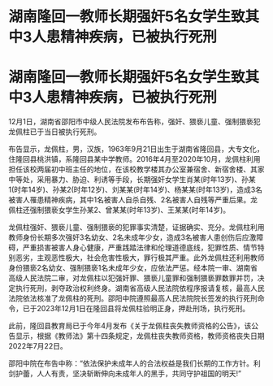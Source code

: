 # 湖南隆回一教师长期强奸5名女学生致其中3人患精神疾病，已被执行死刑

# 湖南隆回一教师长期强奸5名女学生致其中3人患精神疾病，已被执行死刑

12月1日，湖南省邵阳市中级人民法院发布布告称，强奸、猥亵儿童、强制猥亵犯龙佩柱已于当日被执行死刑。

布告显示，龙佩柱，男，汉族，1963年9月21日出生于湖南省隆回县，大专文化，住隆回县桃洪镇，系隆回县某中学教师。2016年4月至2020年10月，龙佩柱利用担任该校两届初中班主任的地位，在该校教学楼其办公室兼宿舍、新宿舍楼、其家中等处，采用暴力、胁迫、利诱等手段，长期强奸女学生肖某(时年13岁)、孙某1(时年14岁)、孙某2(时年12岁)、刘某某(时年14岁)、杨某某(时年13岁)，造成3名被害人罹患精神疾病，其中1名被害人自杀自残、2名被害人自残等严重后果。龙佩柱还强制猥亵女学生孙某2、曾某某(时年13岁)、王某某(时年14岁)。

龙佩柱强奸、猥亵儿童、强制猥亵的犯罪事实清楚，证据确实、充分。龙佩柱利用教师身份长期多次强奸3名幼女、2名未成年少女，造成3名被害人患创伤后应激障碍，严重损害被害人身心健康，严重践踏法律和伦理道德底线，犯罪性质、情节特别恶劣，主观恶性极大，社会危害性极大，罪行极其严重。此外龙佩柱还利用教师身份猥亵2名幼女、强制猥亵1名未成年少女，应依法严惩。经本院一审、湖南省高级人民法院二审，对龙佩柱以犯强奸罪、猥亵儿童罪和强制猥亵罪数罪并罚，决定执行死刑，剥夺政治权利终身。湖南省高级人民法院依程序报请复核，最高人民法院依法核准了龙佩柱的死刑。邵阳中院遵照最高人民法院院长签发的执行死刑命令，已于2023年12月1日在隆回县将龙佩柱验明正身，押赴刑场，执行死刑。

此前，隆回县教育局已于今年4月发布《关于龙佩柱丧失教师资格的公告》，该公告显示，根据《教师法》第十四条规定，龙佩柱丧失教师资格，教师资格丧失日期2022年7月22日。

邵阳中院在布告中称：“依法保护未成年人的合法权益是我们长期的工作方针。利剑护蕾，人人有责，坚决斩断伸向未成年人的黑手，共同守护祖国的明天!”

